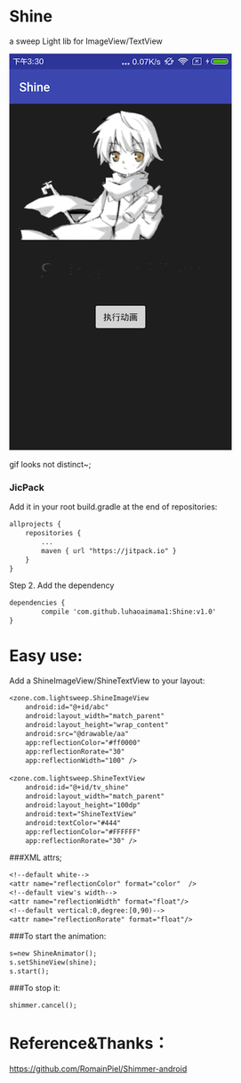 # Shine

a sweep Light lib for ImageView/TextView

![](./demo/shine.gif)

gif looks not distinct~;

### JicPack
Add it in your root build.gradle at the end of repositories:

	allprojects {
		repositories {
			...
			maven { url "https://jitpack.io" }
		}
	}
Step 2. Add the dependency

	dependencies {
	        compile 'com.github.luhaoaimama1:Shine:v1.0'
	}
    
# Easy use:

Add a ShineImageView/ShineTextView to your layout:

    <zone.com.lightsweep.ShineImageView
        android:id="@+id/abc"
        android:layout_width="match_parent"
        android:layout_height="wrap_content"
        android:src="@drawable/aa"
        app:reflectionColor="#ff0000"
        app:reflectionRorate="30"
        app:reflectionWidth="100" />

    <zone.com.lightsweep.ShineTextView
        android:id="@+id/tv_shine"
        android:layout_width="match_parent"
        android:layout_height="100dp"
        android:text="ShineTextView"
        android:textColor="#444"
        app:reflectionColor="#FFFFFF"
        app:reflectionRorate="30" />
 
###XML attrs;  
  
    <!--default white-->
    <attr name="reflectionColor" format="color"  />
    <!--default view's width-->
    <attr name="reflectionWidth" format="float"/>
    <!--default vertical:0,degree:[0,90)-->
    <attr name="reflectionRorate" format="float"/>
            
###To start the animation:

    s=new ShineAnimator();
    s.setShineView(shine);
    s.start();
  
###To stop it:

    shimmer.cancel();

# Reference&Thanks：

https://github.com/RomainPiel/Shimmer-android